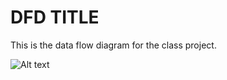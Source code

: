 # DFD TITLE

This is the data flow diagram for the class project.

![Alt text](https://cloud.githubusercontent.com/assets/21317653/18840243/8ee3f846-83d3-11e6-96d7-8042dff3318c.png "Title")
